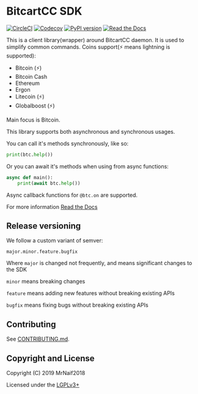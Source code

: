 # BitcartCC SDK

[![CircleCI](https://circleci.com/gh/bitcartcc/bitcart-sdk.svg?style=svg)](https://circleci.com/gh/bitcartcc/bitcart-sdk)
[![Codecov](https://img.shields.io/codecov/c/github/bitcartcc/bitcart-sdk?style=flat-square)](https://codecov.io/gh/bitcartcc/bitcart-sdk)
[![PyPI version](https://img.shields.io/pypi/v/bitcart.svg?style=flat-square)](https://pypi.python.org/pypi/bitcart/)
[![Read the Docs](https://img.shields.io/readthedocs/bitcart-sdk?style=flat-square)](https://sdk.bitcartcc.com)

This is a client library(wrapper) around BitcartCC daemon. It is used to simplify common commands.
Coins support(⚡ means lightning is supported):

- Bitcoin (⚡)
- Bitcoin Cash
- Ethereum
- Ergon
- Litecoin (⚡)
- Globalboost (⚡)

Main focus is Bitcoin.

This library supports both asynchronous and synchronous usages.

You can call it's methods synchronously, like so:

```python
print(btc.help())
```

Or you can await it's methods when using from async functions:

```python
async def main():
    print(await btc.help())
```

Async callback functions for `@btc.on` are supported.

For more information [Read the Docs](https://sdk.bitcartcc.com)

## Release versioning

We follow a custom variant of semver:

`major.minor.feature.bugfix`

Where `major` is changed not frequently, and means significant changes to the SDK

`minor` means breaking changes

`feature` means adding new features without breaking existing APIs

`bugfix` means fixing bugs without breaking existing APIs

## Contributing

See [CONTRIBUTING.md](CONTRIBUTING.md).

## Copyright and License

Copyright (C) 2019 MrNaif2018

Licensed under the [LGPLv3+](LICENSE)
